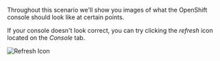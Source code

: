 Throughout this scenario we'll show you images of what
the OpenShift console should look like at certain points.

If your console doesn't look correct, you can try clicking
the _refresh_ icon located on the _Console_ tab.

![Refresh Icon](./certifai-notebook/assets/00-refresh.png)
